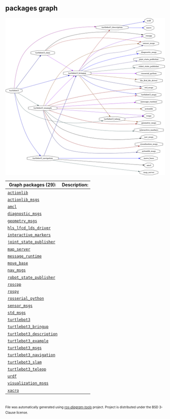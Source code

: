 <!--
File was automatically generated using 'ros-diagram-tools' project.
Project is distributed under the BSD 3-Clause license.
-->

## packages graph

[![full_graph](full_graph.png "full_graph")](full_graph.png)


| Graph packages (29): | Description: |
| -------------------- | ------------ |
| [`actionlib`](nodes/actionlib.html) |  |
| [`actionlib_msgs`](nodes/actionlib_msgs.html) |  |
| [`amcl`](nodes/amcl.html) |  |
| [`diagnostic_msgs`](nodes/diagnostic_msgs.html) |  |
| [`geometry_msgs`](nodes/geometry_msgs.html) |  |
| [`hls_lfcd_lds_driver`](nodes/hls_lfcd_lds_driver.html) |  |
| [`interactive_markers`](nodes/interactive_markers.html) |  |
| [`joint_state_publisher`](nodes/joint_state_publisher.html) |  |
| [`map_server`](nodes/map_server.html) |  |
| [`message_runtime`](nodes/message_runtime.html) |  |
| [`move_base`](nodes/move_base.html) |  |
| [`nav_msgs`](nodes/nav_msgs.html) |  |
| [`robot_state_publisher`](nodes/robot_state_publisher.html) |  |
| [`roscpp`](nodes/roscpp.html) |  |
| [`rospy`](nodes/rospy.html) |  |
| [`rosserial_python`](nodes/rosserial_python.html) |  |
| [`sensor_msgs`](nodes/sensor_msgs.html) |  |
| [`std_msgs`](nodes/std_msgs.html) |  |
| [`turtlebot3`](nodes/turtlebot3.html) |  |
| [`turtlebot3_bringup`](nodes/turtlebot3_bringup.html) |  |
| [`turtlebot3_description`](nodes/turtlebot3_description.html) |  |
| [`turtlebot3_example`](nodes/turtlebot3_example.html) |  |
| [`turtlebot3_msgs`](nodes/turtlebot3_msgs.html) |  |
| [`turtlebot3_navigation`](nodes/turtlebot3_navigation.html) |  |
| [`turtlebot3_slam`](nodes/turtlebot3_slam.html) |  |
| [`turtlebot3_teleop`](nodes/turtlebot3_teleop.html) |  |
| [`urdf`](nodes/urdf.html) |  |
| [`visualization_msgs`](nodes/visualization_msgs.html) |  |
| [`xacro`](nodes/xacro.html) |  |


</br>
<font size="1">
File was automatically generated using <a href="https://github.com/anetczuk/ros-diagram-tools"><i>ros-diagram-tools</i></a> project.
Project is distributed under the BSD 3-Clause license.
</font>
